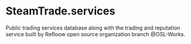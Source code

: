 # SteamTrade.services

Public trading services database along with the trading and reputation service built by Refloow open source organization branch @OSL-Works.
